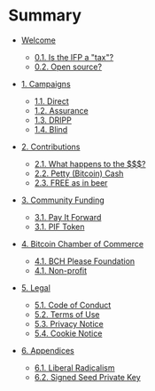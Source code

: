 # Summary

* [Welcome](README.md)

    * [0.1. Is the IFP a "tax"?](welcome/ifp-tax.md)
    * [0.2. Open source?](welcome/open-source.md)

* [1. Campaigns](campaigns.md)

    * [1.1. Direct](campaigns/direct.md)
    * [1.2. Assurance](campaigns/assurance.md)
    * [1.3. DRIPP](campaigns/DRIPP.md)
    * [1.4. Blind](campaigns/blind.md)

* [2. Contributions]()

    * [2.1. What happens to the $$$?](contributions/process.md)
    * [2.2. Petty (Bitcoin) Cash](contributions/petty-cash.md)
    * [2.3. FREE as in beer](contributions/free.md)

* [3. Community Funding](community.md)

    * [3.1. Pay It Forward](community/pay-it-forward.md)
    * [3.1. PIF Token](community/PIF.md)

* [4. Bitcoin Chamber of Commerce](coc.md)

    * [4.1. BCH Please Foundation](coc/bch-please.md)
    * [4.1. Non-profit](coc/non-profit.md)

* [5. Legal]()

    * [5.1. Code of Conduct](legal/CODE_OF_CONDUCT.md)
    * [5.2. Terms of Use]()
    * [5.3. Privacy Notice]()
    * [5.4. Cookie Notice]()

* [6. Appendices]()

    * [6.1. Liberal Radicalism](appendices/liberal-radicalism.md)
    * [6.2. Signed Seed Private Key](appendices/sspk.md)
